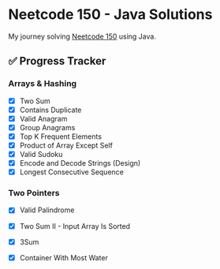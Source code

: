 # Neetcode 150 - Java Solutions

My journey solving [Neetcode 150](https://neetcode.io/practice) using Java.

## ✅ Progress Tracker

### Arrays & Hashing
- [x] Two Sum
- [x] Contains Duplicate
- [x] Valid Anagram
- [x] Group Anagrams
- [x] Top K Frequent Elements
- [x] Product of Array Except Self
- [x] Valid Sudoku
- [x] Encode and Decode Strings (Design)
- [x] Longest Consecutive Sequence

### Two Pointers
- [x] Valid Palindrome
- [x] Two Sum II - Input Array Is Sorted
- [x] 3Sum
- [x] Container With Most Water

